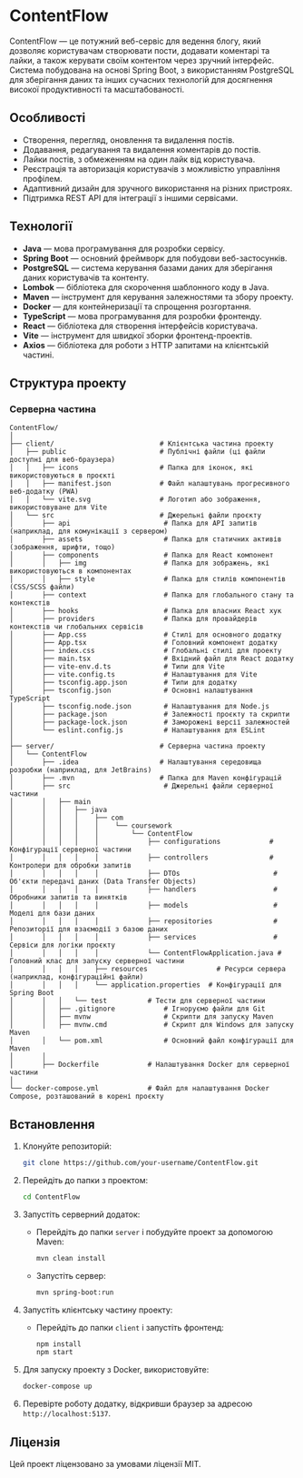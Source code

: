 # ContentFlow

ContentFlow — це потужний веб-сервіс для ведення блогу, який дозволяє користувачам створювати пости, додавати коментарі та лайки, а також керувати своїм контентом через зручний інтерфейс. Система побудована на основі Spring Boot, з використанням PostgreSQL для зберігання даних та інших сучасних технологій для досягнення високої продуктивності та масштабованості.

## Особливості

- Створення, перегляд, оновлення та видалення постів.
- Додавання, редагування та видалення коментарів до постів.
- Лайки постів, з обмеженням на один лайк від користувача.
- Реєстрація та авторизація користувачів з можливістю управління профілем.
- Адаптивний дизайн для зручного використання на різних пристроях.
- Підтримка REST API для інтеграції з іншими сервісами.

## Технології

- **Java** — мова програмування для розробки сервісу.
- **Spring Boot** — основний фреймворк для побудови веб-застосунків.
- **PostgreSQL** — система керування базами даних для зберігання даних користувачів та контенту.
- **Lombok** — бібліотека для скорочення шаблонного коду в Java.
- **Maven** — інструмент для керування залежностями та збору проекту.
- **Docker** — для контейнеризації та спрощення розгортання.
- **TypeScript** — мова програмування для розробки фронтенду.
- **React** — бібліотека для створення інтерфейсів користувача.
- **Vite** — інструмент для швидкої зборки фронтенд-проектів.
- **Axios** — бібліотека для роботи з HTTP запитами на клієнтській частині.

## Структура проекту

### Серверна частина

```
ContentFlow/
│
├── client/                          # Клієнтська частина проекту
│   ├── public                       # Публічні файли (ці файли доступні для веб-браузера)
│   │   ├── icons                    # Папка для іконок, які використовуються в проєкті
│   │   ├── manifest.json            # Файл налаштувань прогресивного веб-додатку (PWA)
│   │   └── vite.svg                 # Логотип або зображення, використовуване для Vite
│   └── src                          # Джерельні файли проєкту
│       ├── api                       # Папка для API запитів (наприклад, для комунікації з сервером)
│       ├── assets                    # Папка для статичних активів (зображення, шрифти, тощо)
│       ├── components                # Папка для React компонент
│       │   ├── img                   # Папка для зображень, які використовуються в компонентах
│       │   ├── style                 # Папка для стилів компонентів (CSS/SCSS файли)
│       ├── context                   # Папка для глобального стану та контекстів
│       ├── hooks                     # Папка для власних React хук
│       ├── providers                 # Папка для провайдерів контекстів чи глобальних сервісів
│       ├── App.css                   # Стилі для основного додатку
│       ├── App.tsx                   # Головний компонент додатку
│       ├── index.css                 # Глобальні стилі для проекту
│       ├── main.tsx                  # Вхідний файл для React додатку
│       ├── vite-env.d.ts             # Типи для Vite
│       ├── vite.config.ts            # Налаштування для Vite
│       ├── tsconfig.app.json         # Типи для додатку
│       ├── tsconfig.json             # Основні налаштування TypeScript
│       ├── tsconfig.node.json        # Налаштування для Node.js
│       ├── package.json              # Залежності проєкту та скрипти
│       ├── package-lock.json         # Заморожені версії залежностей
│       └── eslint.config.js          # Налаштування для ESLint
│
├── server/                          # Серверна частина проекту
│   └── ContentFlow
│       ├── .idea                    # Налаштування середовища розробки (наприклад, для JetBrains)
│       ├── .mvn                     # Папка для Maven конфігурацій
│       ├── src                       # Джерельні файли серверної частини
│       │   ├── main
│       │   │   ├── java
│       │   │   │    ├── com
│       │   │   │    │    └── coursework
│       │   │   │    │        └── ContentFlow
│       │   │   │    │            ├── configurations            # Конфігурації серверної частини
│       │   │   │    │            ├── controllers               # Контролери для обробки запитів
│       │   │   │    │            ├── DTOs                       # Об'єкти передачі даних (Data Transfer Objects)
│       │   │   │    │            ├── handlers                   # Обробники запитів та винятків
│       │   │   │    │            ├── models                     # Моделі для бази даних
│       │   │   │    │            ├── repositories               # Репозиторії для взаємодії з базою даних
│       │   │   │    │            ├── services                   # Сервіси для логіки проєкту
│       │   │   │    │            └── ContentFlowApplication.java # Головний клас для запуску серверної частини
│       │   │   │    ├── resources                 # Ресурси сервера (наприклад, конфігураційні файли)
│       │   │   │    └── application.properties  # Конфігурації для Spring Boot
│       │   │   └── test          # Тести для серверної частини
│       │   ├── .gitignore            # Ігноруємо файли для Git
│       │   ├── mvnw                  # Скрипти для запуску Maven
│       │   ├── mvnw.cmd              # Скрипт для Windows для запуску Maven
│       │   └── pom.xml               # Основний файл конфігурації для Maven
│       │
│       ├── Dockerfile            # Налаштування Docker для серверної частини
│       
└── docker-compose.yml            # Файл для налаштування Docker Compose, розташований в корені проєкту
```

## Встановлення

1. Клонуйте репозиторій:
   ```bash
   git clone https://github.com/your-username/ContentFlow.git
   ```

2. Перейдіть до папки з проектом:
   ```bash
   cd ContentFlow
   ```

3. Запустіть серверний додаток:
   - Перейдіть до папки `server` і побудуйте проект за допомогою Maven:
     ```bash
     mvn clean install
     ```
   - Запустіть сервер:
     ```bash
     mvn spring-boot:run
     ```

4. Запустіть клієнтську частину проекту:
   - Перейдіть до папки `client` і запустіть фронтенд:
     ```bash
     npm install
     npm start
     ```

5. Для запуску проекту з Docker, використовуйте:
   ```bash
   docker-compose up
   ```

6. Перевірте роботу додатку, відкривши браузер за адресою `http://localhost:5137`.

## Ліцензія

Цей проект ліцензовано за умовами ліцензії MIT.